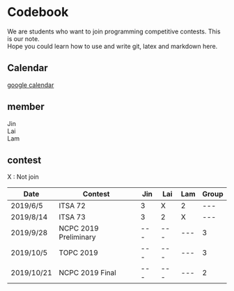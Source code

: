 # Codebook

We are students who want to join programming competitive contests. This is our note.  
Hope you could learn how to use and write git, latex and markdown here.  

## Calendar
[google calendar](https://calendar.google.com/calendar/embed?src=uodd8ur4ms17h59hp81ho7legg%40group.calendar.google.com&ctz=Asia%2FTaipei)

## member
Jin  
Lai  
Lam  

## contest

X : Not join

| Date | Contest | Jin | Lai | Lam | Group |
| --- | --- | --- | --- | --- | --- |
| 2019/6/5 | ITSA 72 | 3 | X | 2 | --- |
| 2019/8/14 | ITSA 73 | 3 | 2 | X | --- |
| 2019/9/28 | NCPC 2019 Preliminary | --- | --- | --- | 3 |
| 2019/10/5 | TOPC 2019 | --- | --- | --- | 3 |
| 2019/10/21 | NCPC 2019 Final | --- | --- | --- | 2 |
